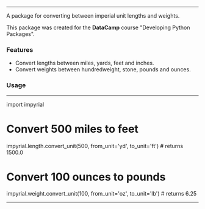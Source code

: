 ____

A package for converting between imperial unit lengths and weights.

This package was created for the ____DataCamp____ course "Developing Python Packages".

### Features

- Convert lengths between miles, yards, feet and inches.
- Convert weights between hundredweight, stone, pounds and ounces.

### Usage

____
import impyrial

# Convert 500 miles to feet
impyrial.length.convert_unit(500, from_unit='yd', to_unit='ft')  # returns 1500.0

# Convert 100 ounces to pounds
impyrial.weight.convert_unit(100, from_unit='oz', to_unit='lb')  # returns 6.25
____
